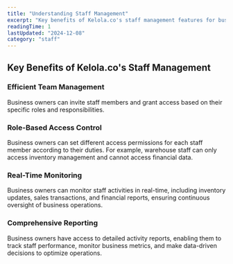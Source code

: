 ```yaml
---
title: "Understanding Staff Management"
excerpt: "Key benefits of Kelola.co's staff management features for business owners"
readingTime: 1
lastUpdated: "2024-12-08"
category: "staff"
---
```


## Key Benefits of Kelola.co's Staff Management

### Efficient Team Management
Business owners can invite staff members and grant access based on their specific roles and responsibilities.

### Role-Based Access Control
Business owners can set different access permissions for each staff member according to their duties. For example, warehouse staff can only access inventory management and cannot access financial data.

### Real-Time Monitoring
Business owners can monitor staff activities in real-time, including inventory updates, sales transactions, and financial reports, ensuring continuous oversight of business operations.

### Comprehensive Reporting
Business owners have access to detailed activity reports, enabling them to track staff performance, monitor business metrics, and make data-driven decisions to optimize operations.
